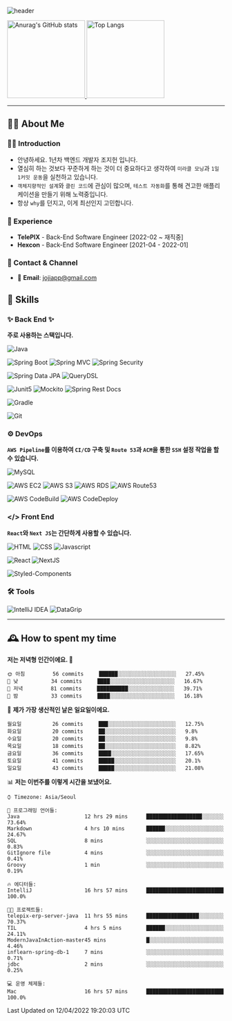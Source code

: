 ![header](https://capsule-render.vercel.app/api?type=transparent&fontColor=6b32af&height=200&text=Java%20Back-End%20Developer&fontSize=60)

<!-- 
[![Anurag's GitHub stats](https://github-readme-stats.vercel.app/api?username=jojiapp&show_icons=true&theme=midnight-purple&locale=kr)](https://github.com/jojiapp/TIL)
 -->
 
<a href="https://github.com/jojiapp/TIL">
  <img height="180px" src="https://github-readme-stats.vercel.app/api?username=jojiapp&show_icons=true&theme=midnight-purple&locale=kr" alt="Anurag's GitHub stats"/>
</a>

<a href="https://github.com/jojiapp/TIL">
  <img height="180px" src="https://github-readme-stats.vercel.app/api/top-langs/?username=jojiapp&theme=midnight-purple&layout=compact&locale=kr" alt="Top Langs"/>
</a>

<!-- 
<a href="https://solved.ac/jojiapp97">
  <img height="180px" src="http://mazassumnida.wtf/api/v2/generate_badge?boj=jojiapp97" alt="Solved.ac프로필"/>
</a>
 -->
---

## 💁‍♂️ About Me

### 🙇‍♂️ Introduction

- 안녕하세요. 1년차 백엔드 개발자 조지헌 입니다.
- 열심히 하는 것보다 꾸준하게 하는 것이 더 중요하다고 생각하여 `미라클 모닝`과 `1일 1커밋 운동`을 실천하고 있습니다.
- `객체지향적인 설계`와 `클린 코드`에 관심이 많으며, `테스트 자동화`를 통해 견고한 애플리케이션을 만들기 위해 노력중입니다.
- 항상 `why`를 던지고, 이게 최선인지 고민합니다.

### 💼 Experience

- **TelePIX** - Back-End Software Engineer [2022-02 ~ 재직중]
- **Hexcon** - Back-End Software Engineer [2021-04 - 2022-01]

### 🤝 Contact & Channel

- 📧 **Email**: jojiapp@gmail.com

## 🔨 Skills

### ✨ Back End ✨

**주로 사용하는 스택입니다.**

![Java](https://img.shields.io/badge/-Java-007396?logo=java&logoColor=white)

![Spring Boot](https://img.shields.io/badge/-Spring%20Boot-6DB33F?logo=spring%20boot&logoColor=white)
![Spring MVC](https://img.shields.io/badge/-Spring%20MVC-6DB33F)
![Spring Security](https://img.shields.io/badge/-Spring%20Security-6DB33F?logo=spring%20security&logoColor=white)

![Spring Data JPA](https://img.shields.io/badge/-Spring%20Data%20JPA-6DB33F?)
![QueryDSL](https://img.shields.io/badge/-QueryDSL-3E4348)

![Junit5](https://img.shields.io/badge/-Junit5-25A162?logo=junit5&logoColor=white)
![Mockito](https://img.shields.io/badge/-Mockito-25A162?)
![Spring Rest Docs](https://img.shields.io/badge/-Spring%20Rest%20Docs-6DB33F)

![Gradle](https://img.shields.io/badge/-Gradle-02303A?logo=gradle&logoColor=white)

![Git](https://img.shields.io/badge/-Git-F05032?logo=git&logoColor=white)

### ⚙️ DevOps

**`AWS Pipeline`를 이용하여 `CI/CD` 구축 및 `Route 53`과 `ACM`을 통한 `SSH` 설정 작업을 할 수 있습니다.**

![MySQL](https://img.shields.io/badge/-MySQL-4479A1?logo=mysql&logoColor=white)

![AWS EC2](https://img.shields.io/badge/-AWS%20EC2-FF9900)
![AWS S3](https://img.shields.io/badge/-AWS%20S3-569A31?logo=Amazon%20S3&logoColor=white)
![AWS RDS](https://img.shields.io/badge/-AWS%20RDS-4053D6)
![AWS Route53](https://img.shields.io/badge/-AWS%20Route53-FF9900)

![AWS CodeBuild](https://img.shields.io/badge/-AWS%20CoddBuild-6DB33F)
![AWS CodeDeploy](https://img.shields.io/badge/-AWS%20CoddDeploy-6DB33F?&)

### </> Front End

**`React`와 `Next JS`는 간단하게 사용할 수 있습니다.**

![HTML](https://img.shields.io/badge/-HTML-E34F26?logo=html5&logoColor=white)
![CSS](https://img.shields.io/badge/-CSS-1572B6?logo=css3&logoColor=white)
![Javascript](https://img.shields.io/badge/-Javascript-F7DF1E?logo=javascript&logoColor=white)

![React](https://img.shields.io/badge/-React-61DAFB?logo=react&logoColor=white)
![NextJS](https://img.shields.io/badge/-NextJS-000000?logo=next.js&logoColor=white)

![Styled-Components](https://img.shields.io/badge/Styled%20Components-DB7093?logo=styledComponents&logoColor=white)

### 🛠 Tools

![IntelliJ IDEA](https://img.shields.io/badge/-IntelliJ%20IDEA-FF0000?logo=intellij%20idea&logoColor=white)
![DataGrip](https://img.shields.io/badge/-DataGrip-512BD4?logo=datagrip&logoColor=white)

---

## 🕰 How to spent my time
<!--START_SECTION:waka-->
**저는 저녁형 인간이에요. 🦉** 

```text
🌞 아침         56 commits     ██████░░░░░░░░░░░░░░░░░░░   27.45% 
🌆 낮　         34 commits     ████░░░░░░░░░░░░░░░░░░░░░   16.67% 
🌃 저녁         81 commits     ██████████░░░░░░░░░░░░░░░   39.71% 
🌙 밤　         33 commits     ████░░░░░░░░░░░░░░░░░░░░░   16.18%

```
📅 **제가 가장 생산적인 날은 일요일이에요.** 

```text
월요일          26 commits     ███░░░░░░░░░░░░░░░░░░░░░░   12.75% 
화요일          20 commits     ██░░░░░░░░░░░░░░░░░░░░░░░   9.8% 
수요일          20 commits     ██░░░░░░░░░░░░░░░░░░░░░░░   9.8% 
목요일          18 commits     ██░░░░░░░░░░░░░░░░░░░░░░░   8.82% 
금요일          36 commits     ████░░░░░░░░░░░░░░░░░░░░░   17.65% 
토요일          41 commits     █████░░░░░░░░░░░░░░░░░░░░   20.1% 
일요일          43 commits     █████░░░░░░░░░░░░░░░░░░░░   21.08%

```


📊 **저는 이번주를 이렇게 시간을 보냈어요.** 

```text
⌚︎ Timezone: Asia/Seoul

💬 프로그래밍 언어들: 
Java                     12 hrs 29 mins      ██████████████████░░░░░░░   73.64% 
Markdown                 4 hrs 10 mins       ██████░░░░░░░░░░░░░░░░░░░   24.67% 
SQL                      8 mins              ░░░░░░░░░░░░░░░░░░░░░░░░░   0.83% 
GitIgnore file           4 mins              ░░░░░░░░░░░░░░░░░░░░░░░░░   0.41% 
Groovy                   1 min               ░░░░░░░░░░░░░░░░░░░░░░░░░   0.19%

🔥 에디터들: 
IntelliJ                 16 hrs 57 mins      █████████████████████████   100.0%

🐱‍💻 프로젝트들: 
telepix-erp-server-java  11 hrs 55 mins      █████████████████░░░░░░░░   70.37% 
TIL                      4 hrs 5 mins        ██████░░░░░░░░░░░░░░░░░░░   24.11% 
ModernJavaInAction-master45 mins             █░░░░░░░░░░░░░░░░░░░░░░░░   4.46% 
inflearn-spring-db-1     7 mins              ░░░░░░░░░░░░░░░░░░░░░░░░░   0.71% 
jdbc                     2 mins              ░░░░░░░░░░░░░░░░░░░░░░░░░   0.25%

💻 운영 체제들: 
Mac                      16 hrs 57 mins      █████████████████████████   100.0%

```


 Last Updated on 12/04/2022 19:20:03 UTC
<!--END_SECTION:waka-->
